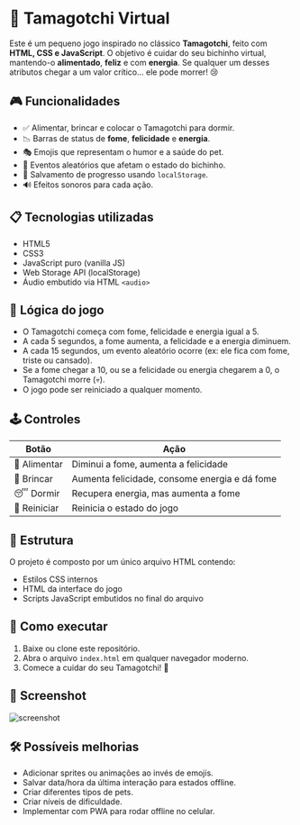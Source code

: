 
# 🐣 Tamagotchi Virtual

Este é um pequeno jogo inspirado no clássico **Tamagotchi**, feito com **HTML, CSS e JavaScript**. O objetivo é cuidar do seu bichinho virtual, mantendo-o **alimentado**, **feliz** e com **energia**. Se qualquer um desses atributos chegar a um valor crítico... ele pode morrer! 😢

## 🎮 Funcionalidades

- ✅ Alimentar, brincar e colocar o Tamagotchi para dormir.
- 📉 Barras de status de **fome**, **felicidade** e **energia**.
- 🎭 Emojis que representam o humor e a saúde do pet.
- 🔁 Eventos aleatórios que afetam o estado do bichinho.
- 💾 Salvamento de progresso usando `localStorage`.
- 🔊 Efeitos sonoros para cada ação.

## 📋 Tecnologias utilizadas

- HTML5
- CSS3
- JavaScript puro (vanilla JS)
- Web Storage API (localStorage)
- Áudio embutido via HTML `<audio>`

## 🧠 Lógica do jogo

- O Tamagotchi começa com fome, felicidade e energia igual a 5.
- A cada 5 segundos, a fome aumenta, a felicidade e a energia diminuem.
- A cada 15 segundos, um evento aleatório ocorre (ex: ele fica com fome, triste ou cansado).
- Se a fome chegar a 10, ou se a felicidade ou energia chegarem a 0, o Tamagotchi morre (💀).
- O jogo pode ser reiniciado a qualquer momento.

## 🕹️ Controles

| Botão        | Ação                          |
|--------------|-------------------------------|
| 🍖 Alimentar | Diminui a fome, aumenta a felicidade |
| 🎾 Brincar    | Aumenta felicidade, consome energia e dá fome |
| 😴 Dormir     | Recupera energia, mas aumenta a fome |
| 🔄 Reiniciar  | Reinicia o estado do jogo     |

## 📂 Estrutura

O projeto é composto por um único arquivo HTML contendo:

- Estilos CSS internos
- HTML da interface do jogo
- Scripts JavaScript embutidos no final do arquivo

## 🚀 Como executar

1. Baixe ou clone este repositório.
2. Abra o arquivo `index.html` em qualquer navegador moderno.
3. Comece a cuidar do seu Tamagotchi! 🐤

## 📸 Screenshot

![screenshot](https://via.placeholder.com/600x400.png?text=Tamagotchi+Virtual)

## 🛠️ Possíveis melhorias

- Adicionar sprites ou animações ao invés de emojis.
- Salvar data/hora da última interação para estados offline.
- Criar diferentes tipos de pets.
- Criar níveis de dificuldade.
- Implementar com PWA para rodar offline no celular.
